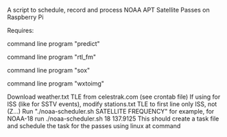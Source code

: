 A script to schedule, record and process NOAA APT Satellite Passes on Raspberry Pi


Requires:

command line program "predict"

command line program "rtl_fm"

command line program "sox"

command line program "wxtoimg"

Download weather.txt TLE from celestrak.com (see crontab file)
If using for ISS (like for SSTV events), modify stations.txt TLE to first line only ISS, not (Z...)
Run "./noaa-scheduler.sh SATELLITE FREQUENCY" for example, for NOAA-18 run ./noaa-scheduler.sh 18 137.9125
This should create a task file and schedule the task for the passes using linux at command

